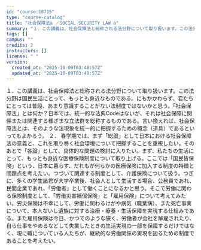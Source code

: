 ```yaml
---
id: "course:18715"
type: "course-catalog"
title: "社会保障法a ／SOCIAL SECURITY LAW a"
summary: "１．この講義は、社会保障法と総称される法分野について取り扱います。この法分野は国民生活にとって、もっとも身近なものである。にもかかわらず、君たちにとっては普段、あまり意識することがない法制度ではないかと思う。「社会保障法」とは何か？日本では…"
tags: []
campus: ""
credits: 2
instructors: []
license: " "
version:
  created_at: "2025-10-09T03:48:57Z"
  updated_at: "2025-10-09T03:48:57Z"
---
```


１．この講義は、社会保障法と総称される法分野について取り扱います。この法分野は国民生活にとって、もっとも身近なものである。にもかかわらず、君たちにとっては普段、あまり意識することがない法制度ではないかと思う。「社会保障法」とは何か？日本では、統一的な法典Codeはないが、それは社会保障に関係または関連する様ざまな立法群を総称するものである。言い換えれば、社会保障法とは、そのような法現象を統一的に把握するための概念（道具）であるといってもよかろう。 ２． 春学期では、まず「総論」として日本における社会保障法の意義と、これを取り巻く社会環境について把握することを重視したい。そのあとで「各論」として、具体的な問題の検討に入りたい。まず、私たちの生活にとって、もっとも身近な医療保険制度について取り上げる。ここでは「国民皆保険」という、日本に暮らす、だれもが何らかの医療保険に加入する制度の特徴と問題点を考えたい。つづいて関連する制度として、介護保険について扱う。つぎに、多くの学生諸君が大学卒業後、社会人として生活する場合、公務員であれ、民間企業であれ、「労働者」として働くことになるかと思う。そこで労働に関わる保険制度として、「労働災害補償保険」と「雇用保険」について考えてみたい。労災保険は不幸にして、労働に関わるけがや病気（職業病）、また死亡事実について、本人ないし遺族に対する治療・療養・生活保障を実現する仕組みである。また雇用保険は今日、かつてのような狭く、労働者が会社を解雇されたり、自ら仕事をやめるなどして失業したときの生活実現の一部を保障するだけではなく、現に職についている人たちが、継続的な労働関係の実現を図るための制度であることを考えたい。
